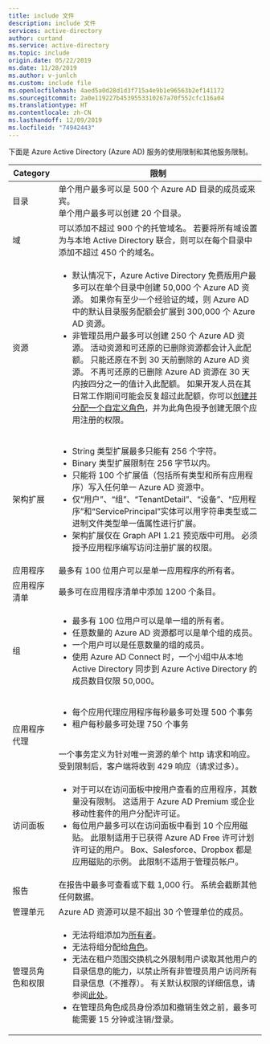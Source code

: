 ```yaml
---
title: include 文件
description: include 文件
services: active-directory
author: curtand
ms.service: active-directory
ms.topic: include
origin.date: 05/22/2019
ms.date: 11/28/2019
ms.author: v-junlch
ms.custom: include file
ms.openlocfilehash: 4aed5a0d28d1d3f715a4e9b1e96563b2ef141172
ms.sourcegitcommit: 2a0e119227b4539553310267a70f552cfc116a04
ms.translationtype: HT
ms.contentlocale: zh-CN
ms.lasthandoff: 12/09/2019
ms.locfileid: "74942443"
---
```

下面是 Azure Active Directory (Azure AD) 服务的使用限制和其他服务限制。

| Category | 限制 |
| --- | --- |
| 目录 | 单个用户最多可以是 500 个 Azure AD 目录的成员或来宾。<br/>单个用户最多可以创建 20 个目录。 |
| 域 | 可以添加不超过 900 个的托管域名。 若要将所有域设置为与本地 Active Directory 联合，则可以在每个目录中添加不超过 450 个的域名。 |
|资源 |<ul><li>默认情况下，Azure Active Directory 免费版用户最多可以在单个目录中创建 50,000 个 Azure AD 资源。 如果你有至少一个经验证的域，则 Azure AD 中的默认目录服务配额会扩展到 300,000 个 Azure AD 资源。 </li><li>非管理员用户最多可以创建 250 个 Azure AD 资源。 活动资源和可还原的已删除资源都会计入此配额。 只能还原在不到 30 天前删除的 Azure AD 资源。 不再可还原的已删除 Azure AD 资源在 30 天内按四分之一的值计入此配额。 如果开发人员在其日常工作期间可能会反复超过此配额，你可以[创建并分配一个自定义角色](../articles/active-directory/users-groups-roles/roles-quickstart-app-registration-limits.md)，并为此角色授予创建无限个应用注册的权限。</li></ul> |
| 架构扩展 |<ul><li>String 类型扩展最多只能有 256 个字符。 </li><li>Binary 类型扩展限制在 256 字节以内。</li><li>只能将 100 个扩展值（包括所有类型和所有应用程序）写入任何单一 Azure AD 资源中。  </li><li>仅“用户”、“组”、“TenantDetail”、“设备”、“应用程序”和“ServicePrincipal”实体可以用字符串类型或二进制文件类型单一值属性进行扩展。</li><li>架构扩展仅在 Graph API 1.21 预览版中可用。 必须授予应用程序编写访问注册扩展的权限。</li></ul> |
| 应用程序 |最多有 100 位用户可以是单一应用程序的所有者。 |
|应用程序清单 |最多可在应用程序清单中添加 1200 个条目。 |
| 组 |<ul><li>最多有 100 位用户可以是单一组的所有者。</li><li>任意数量的 Azure AD 资源都可以是单个组的成员。</li><li>一个用户可以是任意数量的组的成员。</li><li>使用 Azure AD Connect 时，一个小组中从本地 Active Directory 同步到 Azure Active Directory 的成员数目仅限 50,000。</li></ul> |
| 应用程序代理 | <ul><li>每个应用代理应用程序每秒最多可处理 500 个事务</li><li>租户每秒最多可处理 750 个事务</li></ul><br/>一个事务定义为针对唯一资源的单个 http 请求和响应。 受到限制后，客户端将收到 429 响应（请求过多）。 |
| 访问面板 |<ul><li>对于可以在访问面板中按用户查看的应用程序，其数量没有限制。 这适用于 Azure AD Premium 或企业移动性套件的用户分配许可证。</li><li>每位用户最多可以在访问面板中看到 10 个应用磁贴。 此限制适用于已获得 Azure AD Free 许可计划许可证的用户。 Box、Salesforce、Dropbox 都是应用磁贴的示例。 此限制不适用于管理员帐户。</li></ul> |
| 报告 | 在报告中最多可查看或下载 1,000 行。 系统会截断其他任何数据。 |
| 管理单元 | Azure AD 资源可以是不超出 30 个管理单位的成员。 |
| 管理员角色和权限 | <ul><li>无法将组添加为[所有者](/active-directory/fundamentals/users-default-permissions?context=azure/active-directory/users-groups-roles/context/ugr-context#object-ownership)。</li><li>无法将组分配给[角色](/active-directory/users-groups-roles/directory-assign-admin-roles)。</li><li>无法在租户范围交换机之外限制用户读取其他用户的目录信息的能力，以禁止所有非管理员用户访问所有目录信息（不推荐）。 有关默认权限的详细信息，请参阅[此处](/active-directory/fundamentals/users-default-permissions?context=azure/active-directory/users-groups-roles/context/ugr-context#to-restrict-the-default-permissions-for-member-users)。</li><li>在管理员角色成员身份添加和撤销生效之前，最多可能需要 15 分钟或注销/登录。</li></ul> |

